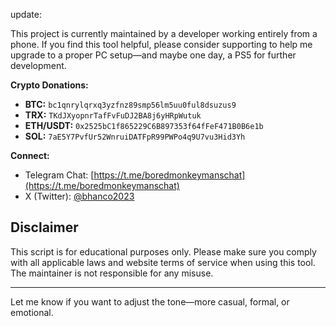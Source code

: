 update:

This project is currently maintained by a developer working entirely from a phone. If you find this tool helpful, please consider supporting to help me upgrade to a proper PC setup—and maybe one day, a PS5 for further development.

**Crypto Donations:**

* **BTC:** `bc1qnrylqrxq3yzfnz89smp56lm5uu0ful8dsuzus9`
* **TRX:** `TKdJXyopnrTafFvFuDJ2BA8j6yHRpWutuk`
* **ETH/USDT:** `0x2525bC1f865229C6B897353f64fFeF471B0B6e1b`
* **SOL:** `7aE5Y7PvfUr52WnruiDATFpR99PWPo4q9U7vu3Hid3Yh`

**Connect:**

* Telegram Chat: [https://t.me/boredmonkeymanschat](https://t.me/boredmonkeymanschat)
* X (Twitter): [@bhanco2023](https://twitter.com/bhanco2023)

## Disclaimer

This script is for educational purposes only. Please make sure you comply with all applicable laws and website terms of service when using this tool. The maintainer is not responsible for any misuse.

---

Let me know if you want to adjust the tone—more casual, formal, or emotional.
